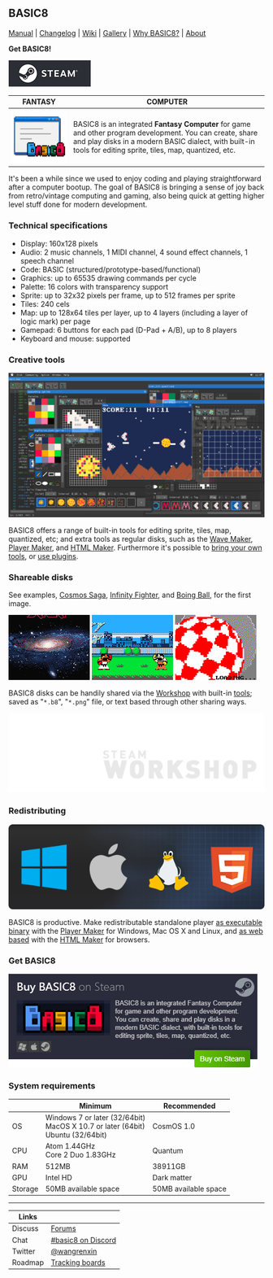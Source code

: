 <head>
<link rel="shortcut icon" type="image/x-icon" href="favicon.ico">
</head>

## BASIC8

[Manual](https://paladin-t.github.io/b8/docs/manual) |
[Changelog](https://paladin-t.github.io/b8/docs/changelog) |
[Wiki](https://github.com/paladin-t/b8/wiki) |
[Gallery](https://paladin-t.github.io/b8/pages/gallery) |
[Why BASIC8?](https://paladin-t.github.io/b8/pages/why) |
[About](https://paladin-t.github.io/b8/pages/about)

**Get BASIC8!**

[![BASIC8 on Steam](pages/imgs/steam.png)](https://store.steampowered.com/app/767240/)

| FANTASY | COMPUTER |
|----|----|
| <img src="pages/imgs/app.png" width="256"> | BASIC8 is an integrated **Fantasy Computer** for game and other program development. You can create, share and play disks in a modern BASIC dialect, with built-in tools for editing sprite, tiles, map, quantized, etc. |

It's been a while since we used to enjoy coding and playing straightforward after a computer bootup. The goal of BASIC8 is bringing a sense of joy back from retro/vintage computing and gaming, also being quick at getting higher level stuff done for modern development.

### Technical specifications

* Display: 160x128 pixels
* Audio: 2 music channels, 1 MIDI channel, 4 sound effect channels, 1 speech channel
* Code: BASIC (structured/prototype-based/functional)
* Graphics: up to 65535 drawing commands per cycle
* Palette: 16 colors with transparency support
* Sprite: up to 32x32 pixels per frame, up to 512 frames per sprite
* Tiles: 240 cels
* Map: up to 128x64 tiles per layer, up to 4 layers (including a layer of logic mark) per page
* Gamepad: 6 buttons for each pad (D-Pad + A/B), up to 8 players
* Keyboard and mouse: supported

### Creative tools

![](pages/imgs/tools.png)

BASIC8 offers a range of built-in tools for editing sprite, tiles, map, quantized, etc; and extra tools as regular disks, such as the [Wave Maker](https://steamcommunity.com/sharedfiles/filedetails/?id=1352790993), [Player Maker](https://steamcommunity.com/sharedfiles/filedetails/?id=1328727512), and [HTML Maker](https://steamcommunity.com/sharedfiles/filedetails/?id=1391948686). Furthermore it's possible to [bring your own tools](https://steamcommunity.com/sharedfiles/filedetails/?id=1350153766), or [use plugins](https://github.com/paladin-t/b8.plugins).

### Shareable disks

See examples, [Cosmos Saga](https://paladin-t.github.io/b8/examples/Cosmos%20Saga/), [Infinity Fighter](https://paladin-t.github.io/b8/examples/Infinity%20Fighter/), and [Boing Ball](https://paladin-t.github.io/b8/examples/Boing%20Ball/), for the first image.

![](pages/imgs/cosmos_saga.gif) ![](pages/imgs/infinity_fighter.gif) ![](pages/imgs/boing_ball.gif)

BASIC8 disks can be handily shared via the [Workshop](https://steamcommunity.com/app/767240/workshop/) with built-in [tools](https://paladin-t.github.io/b8/docs/workshop); saved as "`*.b8`", "`*.png`" file, or text based through other sharing ways.

[![Workshop](docs/imgs/workshop.png)](https://steamcommunity.com/app/767240/workshop/)

### Redistributing

![](pages/imgs/banner_platforms.png)

BASIC8 is productive. Make redistributable standalone player [as executable binary](https://steamcommunity.com/sharedfiles/filedetails/?id=1328785409) with the [Player Maker](https://steamcommunity.com/sharedfiles/filedetails/?id=1328727512) for Windows, Mac OS X and Linux, and [as web based](https://steamcommunity.com/sharedfiles/filedetails/?id=1391950196) with the [HTML Maker](https://steamcommunity.com/sharedfiles/filedetails/?id=1391948686) for browsers.

### Get BASIC8

[![BASIC8 on Steam](pages/imgs/on_steam.png)](https://store.steampowered.com/app/767240/)

### System requirements

| | Minimum | Recommended |
|----|----|----|
| OS | Windows 7 or later (32/64bit) <br /> MacOS X 10.7 or later (64bit) <br /> Ubuntu (32/64bit) | CosmOS 1.0 |
| CPU | Atom 1.44GHz <br /> Core 2 Duo 1.83GHz | Quantum |
| RAM | 512MB | 38911GB |
| GPU | Intel HD | Dark matter |
| Storage | 50MB available space | 50MB available space |

<hr>

| Links | |
|----|----|
| Discuss | [Forums](https://steamcommunity.com/app/767240/discussions/) |
| Chat | [#basic8 on Discord](https://discord.gg/phR38jm) |
| Twitter | [@wangrenxin](https://twitter.com/wangrenxin) |
| Roadmap | [Tracking boards](https://github.com/paladin-t/b8/projects) |
